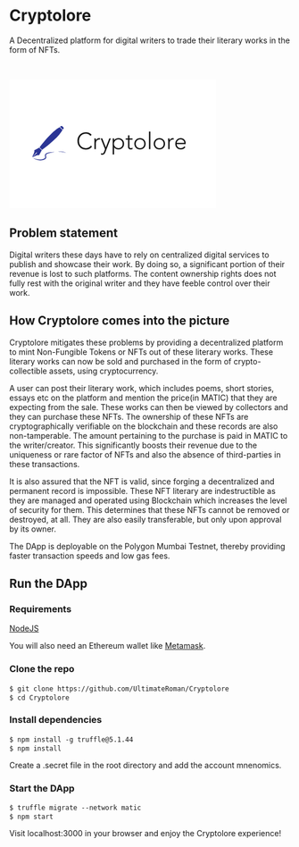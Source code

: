 # Cryptolore
A Decentralized platform for digital writers to trade their literary works in the form of NFTs.

<br/>

![Logo](/src/logo.png?raw=true)

## Problem statement

Digital writers these days have to rely on centralized digital services to publish and showcase their work. By doing so, a significant portion of their revenue is lost to such platforms. The content ownership rights does not fully rest with the original writer and they have feeble control over their work.

## How Cryptolore comes into the picture

Cryptolore mitigates these problems by providing a decentralized platform to mint Non-Fungible Tokens or NFTs out of these literary works. These literary works can now be sold and purchased in the form of crypto-collectible assets, using cryptocurrency.

A user can post their literary work, which includes poems, short stories, essays etc on the platform and mention the price(in MATIC) that they are expecting from the sale. These works can then be viewed by collectors and they can purchase these NFTs. The ownership of these NFTs are cryptographically verifiable on the blockchain and these records are also non-tamperable. The amount pertaining to the purchase is paid in MATIC to the writer/creator. This significantly boosts their revenue due to the uniqueness or rare factor of NFTs and also the absence of third-parties in these transactions.

It is also assured that the NFT is valid, since forging a decentralized and permanent record is impossible. These NFT literary are indestructible as they are managed and operated using Blockchain which increases the level of security for them. This determines that these NFTs cannot be removed or destroyed, at all. They are also easily transferable, but only upon approval by its owner.

The DApp is deployable on the Polygon Mumbai Testnet, thereby providing faster transaction speeds and low gas fees.

## Run the DApp

### Requirements

[NodeJS](https://nodejs.org/en/download/)

You will also need an Ethereum wallet like [Metamask](https://www.metamask.io/).

### Clone the repo

```
$ git clone https://github.com/UltimateRoman/Cryptolore
$ cd Cryptolore
```

### Install dependencies

```
$ npm install -g truffle@5.1.44
$ npm install
```

Create a .secret file in the root directory and add the account mnenomics.

### Start the DApp

```
$ truffle migrate --network matic
$ npm start
```

Visit localhost:3000 in your browser and enjoy the Cryptolore experience!
